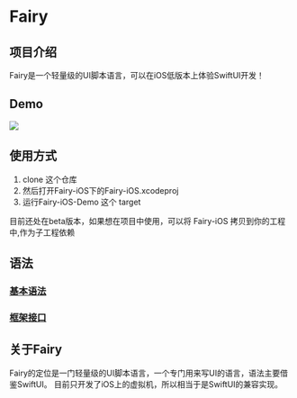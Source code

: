 # Fairy

## 项目介绍

Fairy是一个轻量级的UI脚本语言，可以在iOS低版本上体验SwiftUI开发！



## Demo

<img src="/uploads/fairy.gif" align=center>



## 使用方式

1. clone 这个仓库
2. 然后打开Fairy-iOS下的Fairy-iOS.xcodeproj
3. 运行Fairy-iOS-Demo 这个 target


目前还处在beta版本，如果想在项目中使用，可以将 Fairy-iOS 拷贝到你的工程中,作为子工程依赖


## 语法
### [基本语法](./grammarDoc.md)

### [框架接口](./frameworkDoc.md)


## 关于Fairy

Fairy的定位是一门轻量级的UI脚本语言，一个专门用来写UI的语言，语法主要借鉴SwiftUI。
目前只开发了iOS上的虚拟机，所以相当于是SwiftUI的兼容实现。